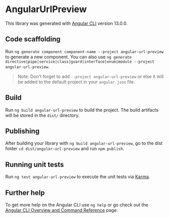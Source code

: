 # AngularUrlPreview

This library was generated with [Angular CLI](https://github.com/angular/angular-cli) version 13.0.0.

## Code scaffolding

Run `ng generate component component-name --project angular-url-preview` to generate a new component. You can also use `ng generate directive|pipe|service|class|guard|interface|enum|module --project angular-url-preview`.
> Note: Don't forget to add `--project angular-url-preview` or else it will be added to the default project in your `angular.json` file. 

## Build

Run `ng build angular-url-preview` to build the project. The build artifacts will be stored in the `dist/` directory.

## Publishing

After building your library with `ng build angular-url-preview`, go to the dist folder `cd dist/angular-url-preview` and run `npm publish`.

## Running unit tests

Run `ng test angular-url-preview` to execute the unit tests via [Karma](https://karma-runner.github.io).

## Further help

To get more help on the Angular CLI use `ng help` or go check out the [Angular CLI Overview and Command Reference](https://angular.io/cli) page.
